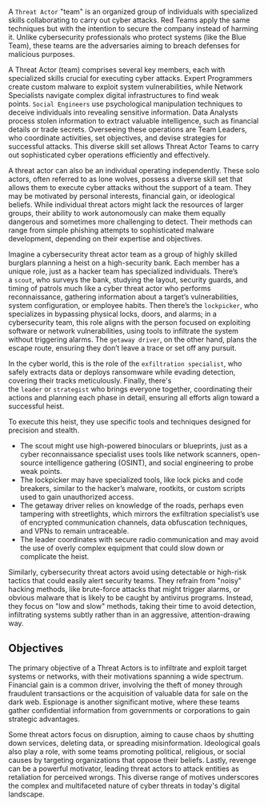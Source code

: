 A `Threat Actor` "team" is an organized group of individuals with specialized skills collaborating to carry out cyber attacks. Red Teams apply the same techniques but with the intention to secure the company instead of harming it. Unlike cybersecurity professionals who protect systems (like the Blue Team), these teams are the adversaries aiming to breach defenses for malicious purposes.

A Threat Actor (team) comprises several key members, each with specialized skills crucial for executing cyber attacks. Expert Programmers create custom malware to exploit system vulnerabilities, while Network Specialists navigate complex digital infrastructures to find weak points. `Social Engineers` use psychological manipulation techniques to deceive individuals into revealing sensitive information. Data Analysts process stolen information to extract valuable intelligence, such as financial details or trade secrets. Overseeing these operations are Team Leaders, who coordinate activities, set objectives, and devise strategies for successful attacks. This diverse skill set allows Threat Actor Teams to carry out sophisticated cyber operations efficiently and effectively.

A threat actor can also be an individual operating independently. These solo actors, often referred to as lone wolves, possess a diverse skill set that allows them to execute cyber attacks without the support of a team. They may be motivated by personal interests, financial gain, or ideological beliefs. While individual threat actors might lack the resources of larger groups, their ability to work autonomously can make them equally dangerous and sometimes more challenging to detect. Their methods can range from simple phishing attempts to sophisticated malware development, depending on their expertise and objectives.

Imagine a cybersecurity threat actor team as a group of highly skilled burglars planning a heist on a high-security bank. Each member has a unique role, just as a hacker team has specialized individuals. There’s a `scout`, who surveys the bank, studying the layout, security guards, and timing of patrols much like a cyber threat actor who performs reconnaissance, gathering information about a target’s vulnerabilities, system configuration, or employee habits. Then there’s the `lockpicker`, who specializes in bypassing physical locks, doors, and alarms; in a cybersecurity team, this role aligns with the person focused on exploiting software or network vulnerabilities, using tools to infiltrate the system without triggering alarms. The `getaway driver`, on the other hand, plans the escape route, ensuring they don’t leave a trace or set off any pursuit.

In the cyber world, this is the role of the `exfiltration specialist`, who safely extracts data or deploys ransomware while evading detection, covering their tracks meticulously. Finally, there's the `leader` or `strategist` who brings everyone together, coordinating their actions and planning each phase in detail, ensuring all efforts align toward a successful heist.

To execute this heist, they use specific tools and techniques designed for precision and stealth.

- The scout might use high-powered binoculars or blueprints, just as a cyber reconnaissance specialist uses tools like network scanners, open-source intelligence gathering (OSINT), and social engineering to probe weak points.
- The lockpicker may have specialized tools, like lock picks and code breakers, similar to the hacker’s malware, rootkits, or custom scripts used to gain unauthorized access.
- The getaway driver relies on knowledge of the roads, perhaps even tampering with streetlights, which mirrors the exfiltration specialist’s use of encrypted communication channels, data obfuscation techniques, and VPNs to remain untraceable.
- The leader coordinates with secure radio communication and may avoid the use of overly complex equipment that could slow down or complicate the heist.

Similarly, cybersecurity threat actors avoid using detectable or high-risk tactics that could easily alert security teams. They refrain from "noisy" hacking methods, like brute-force attacks that might trigger alarms, or obvious malware that is likely to be caught by antivirus programs. Instead, they focus on "low and slow" methods, taking their time to avoid detection, infiltrating systems subtly rather than in an aggressive, attention-drawing way.

## Objectives

The primary objective of a Threat Actors is to infiltrate and exploit target systems or networks, with their motivations spanning a wide spectrum. Financial gain is a common driver, involving the theft of money through fraudulent transactions or the acquisition of valuable data for sale on the dark web. Espionage is another significant motive, where these teams gather confidential information from governments or corporations to gain strategic advantages.

Some threat actors focus on disruption, aiming to cause chaos by shutting down services, deleting data, or spreading misinformation. Ideological goals also play a role, with some teams promoting political, religious, or social causes by targeting organizations that oppose their beliefs. Lastly, revenge can be a powerful motivator, leading threat actors to attack entities as retaliation for perceived wrongs. This diverse range of motives underscores the complex and multifaceted nature of cyber threats in today's digital landscape.